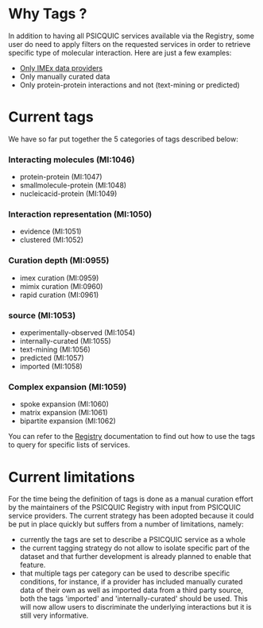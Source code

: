 # Why Tags ? #

In addition to having all PSICQUIC services available via the Registry, some user do need to apply filters on the requested services in order to retrieve specific type of molecular interaction. Here are just a few examples:
  * [Only IMEx data providers](http://www.ebi.ac.uk/Tools/webservices/psicquic/registry/registry?action=STATUS&tags=imex+curation)
  * Only manually curated data
  * Only protein-protein interactions and not (text-mining or predicted)


# Current tags #

We have so far put together the 5 categories of tags described below:

### Interacting molecules (MI:1046) ###
  * protein-protein (MI:1047)
  * smallmolecule-protein (MI:1048)
  * nucleicacid-protein (MI:1049)

### Interaction representation (MI:1050) ###
  * evidence (MI:1051)
  * clustered (MI:1052)

### Curation depth (MI:0955) ###
  * imex curation (MI:0959)
  * mimix curation (MI:0960)
  * rapid curation (MI:0961)

### source (MI:1053) ###
  * experimentally-observed (MI:1054)
  * internally-curated (MI:1055)
  * text-mining (MI:1056)
  * predicted (MI:1057)
  * imported (MI:1058)

### Complex expansion (MI:1059) ###
  * spoke expansion (MI:1060)
  * matrix expansion (MI:1061)
  * bipartite expansion (MI:1062)

You can refer to the [Registry](Registry#The_'tags'_parameter.md) documentation to find out how to use the tags to query for specific lists of services.

# Current limitations #

For the time being the definition of tags is done as a manual curation effort by the maintainers of the PSICQUIC Registry with input from PSICQUIC service providers. The current strategy has been adopted because it could be put in place quickly but suffers from a number of limitations, namely:
  * currently the tags are set to describe a PSICQUIC service as a whole
  * the current tagging strategy do not allow to isolate specific part of the dataset and that further development is already planned to enable that feature.
  * that multiple tags per category can be used to describe specific conditions, for instance, if a provider has included manually curated data of their own as well as imported data from a third party source, both the tags 'imported' and 'internally-curated' should be used. This will now allow users to discriminate the underlying interactions but it is still very informative.

